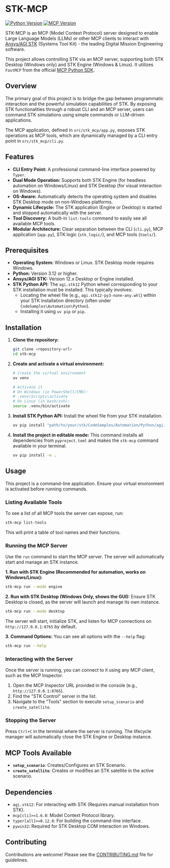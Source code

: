 # STK-MCP

[![Python Version](https://img.shields.io/badge/python-3.12%2B-blue.svg)](https://www.python.org/downloads/) [![MCP Version](https://img.shields.io/pypi/v/mcp.svg)](https://pypi.org/project/mcp/)

STK-MCP is an MCP (Model Context Protocol) server designed to enable Large Language Models (LLMs) or other MCP clients to interact with [Ansys/AGI STK](https://www.ansys.com/products/missions/ansys-stk) (Systems Tool Kit) - the leading Digital Mission Engineering software.


This project allows controlling STK via an MCP server, supporting both STK Desktop (Windows only) and STK Engine (Windows & Linux). It utilizes `FastMCP` from the official [MCP Python SDK](https://github.com/modelcontextprotocol/python-sdk).

## Overview

The primary goal of this project is to bridge the gap between programmatic interaction and the powerful simulation capabilities of STK. By exposing STK functionalities through a robust CLI and an MCP server, users can command STK simulations using simple commands or LLM-driven applications.

The MCP application, defined in `src/stk_mcp/app.py`, exposes STK operations as MCP tools, which are dynamically managed by a CLI entry point in `src/stk_mcp/cli.py`.

## Features

*   **CLI Entry Point:** A professional command-line interface powered by `Typer`.
*   **Dual Mode Operation:** Supports both STK Engine (for headless automation on Windows/Linux) and STK Desktop (for visual interaction on Windows).
*   **OS-Aware:** Automatically detects the operating system and disables STK Desktop mode on non-Windows platforms.
*   **Dynamic Lifecycle:** The STK application (Engine or Desktop) is started and stopped automatically with the server.
*   **Tool Discovery:** A built-in `list-tools` command to easily see all available MCP tools.
*   **Modular Architecture:** Clear separation between the CLI (`cli.py`), MCP application (`app.py`), STK logic (`stk_logic/`), and MCP tools (`tools/`).

## Prerequisites

*   **Operating System:** Windows or Linux. STK Desktop mode requires Windows.
*   **Python:** Version 3.12 or higher.
*   **Ansys/AGI STK:** Version 12.x Desktop or Engine installed.
*   **STK Python API:** The `agi.stk12` Python wheel corresponding to your STK installation must be installed. This typically involves:
    *   Locating the wheel file (e.g., `agi.stk12-py3-none-any.whl`) within your STK installation directory (often under `CodeSamples\Automation\Python`).
    *   Installing it using `uv pip` or `pip`.

## Installation

1.  **Clone the repository:**
    ```bash
    git clone <repository-url>
    cd stk-mcp
    ```
2.  **Create and activate a virtual environment:**
    ```bash
    # Create the virtual environment
    uv venv

    # Activate it
    # On Windows (in PowerShell/CMD):
    # .venv\Scripts\activate
    # On Linux (in bash/zsh):
    source .venv/bin/activate
    ```
3.  **Install STK Python API:**
    Install the wheel file from your STK installation.
    ```bash
    uv pip install "path/to/your/stk/CodeSamples/Automation/Python/agi.stk12-py3-none-any.whl"
    ```
4.  **Install the project in editable mode:**
    This command installs all dependencies from `pyproject.toml` and makes the `stk-mcp` command available in your terminal.
    ```bash
    uv pip install -e .
    ```

## Usage

This project is a command-line application. Ensure your virtual environment is activated before running commands.

### Listing Available Tools

To see a list of all MCP tools the server can expose, run:
```bash
stk-mcp list-tools
```
This will print a table of tool names and their functions.

### Running the MCP Server

Use the `run` command to start the MCP server. The server will automatically start and manage an STK instance.

**1. Run with STK Engine (Recommended for automation, works on Windows/Linux):**
```bash
stk-mcp run --mode engine
```

**2. Run with STK Desktop (Windows Only, shows the GUI):**
Ensure STK Desktop is closed, as the server will launch and manage its own instance.
```bash
stk-mcp run --mode desktop
```

The server will start, initialize STK, and listen for MCP connections on `http://127.0.0.1:8765` by default.

**3. Command Options:**
You can see all options with the `--help` flag:
```bash
stk-mcp run --help
```

### Interacting with the Server
Once the server is running, you can connect to it using any MCP client, such as the MCP Inspector.

1.  Open the MCP Inspector URL provided in the console (e.g., `http://127.0.0.1:8765`).
2.  Find the "STK Control" server in the list.
3.  Navigate to the "Tools" section to execute `setup_scenario` and `create_satellite`.

### Stopping the Server
Press `Ctrl+C` in the terminal where the server is running. The lifecycle manager will automatically close the STK Engine or Desktop instance.

## MCP Tools Available

*   **`setup_scenario`**: Creates/Configures an STK Scenario.
*   **`create_satellite`**: Creates or modifies an STK satellite in the active scenario.

## Dependencies

*   `agi.stk12`: For interacting with STK (Requires manual installation from STK).
*   `mcp[cli]>=1.6.0`: Model Context Protocol library.
*   `typer[all]>=0.12.0`: For building the command-line interface.
*   `pywin32`: Required for STK Desktop COM interaction on Windows.

## Contributing

Contributions are welcome! Please see the [CONTRIBUTING.md](CONTRIBUTING.md) file for guidelines.